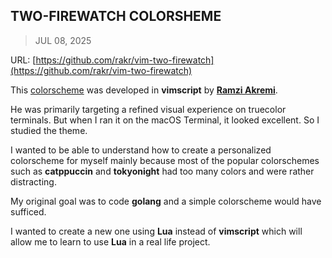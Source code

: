 ## TWO-FIREWATCH COLORSHEME
> JUL 08, 2025

URL: [https://github.com/rakr/vim-two-firewatch](https://github.com/rakr/vim-two-firewatch)

This [colorscheme](two-firewatch.vim) was developed in **vimscript** by
[**Ramzi Akremi**](https://github.com/rakr).

He was primarily targeting a refined visual experience on truecolor terminals.
But when I ran it on the macOS Terminal, it looked excellent.
So I studied the theme.

I wanted to be able to understand how to create a personalized colorscheme
for myself mainly because most of the popular colorschemes such as **catppuccin**
and **tokyonight** had too many colors and were rather distracting.

My original goal was to code **golang** and a simple colorscheme would have
sufficed.

I wanted to create a new one using **Lua** instead of **vimscript** which
will allow me to learn to use **Lua** in a real life project.
